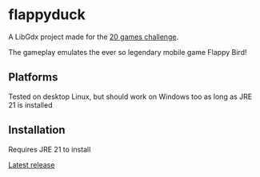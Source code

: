 # flappyduck

A LibGdx project made for the [20 games challenge]([url](https://20_games_challenge.gitlab.io/)).

The gameplay emulates the ever so legendary mobile game Flappy Bird!

## Platforms

Tested on desktop Linux, but should work on Windows too as long as JRE 21 is installed

## Installation

Requires JRE 21 to install

[Latest release]([url](https://github.com/PANAANI/flappy-duck/releases/tag/v.1.0.1)) 


